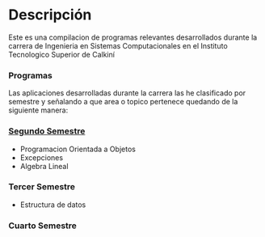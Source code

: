 # Descripción
Este es una compilacion de programas relevantes desarrollados durante la carrera de Ingenieria en Sistemas Computacionales en el Instituto Tecnologico Superior de Calkiní

### Programas
Las aplicaciones desarrolladas durante la carrera las he clasificado por semestre y señalando a que area o topico pertenece quedando de la siguiente manera:

### [Segundo Semestre](Segundo-Semestre/README.md)
- Programacion Orientada a Objetos
- Excepciones
- Algebra Lineal

### Tercer Semestre
- Estructura de datos

### Cuarto Semestre
